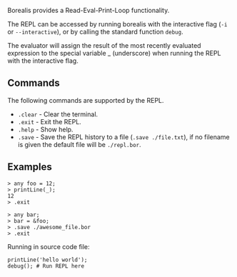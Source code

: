 Borealis provides a Read-Eval-Print-Loop functionality.

The REPL can be accessed by running borealis with the interactive flag (`-i` or `--interactive`), or by calling the standard function `debug`.

The evaluator will assign the result of the most recently evaluated expression to the special variable _ (underscore) when running the REPL with the interactive flag.

## Commands

The following commands are supported by the REPL.

* `.clear` - Clear the terminal.
* `.exit` - Exit the REPL.
* `.help` - Show help.
* `.save` - Save the REPL history to a file (`.save ./file.txt`), if no filename is given the default file will be `./repl.bor`.

## Examples

```
> any foo = 12;
> printLine(_);
12
> .exit
```

```
> any bar;
> bar = &foo;
> .save ./awesome_file.bor
> .exit
```

Running in source code file:
```borealis
printLine('hello world');
debug(); # Run REPL here
```